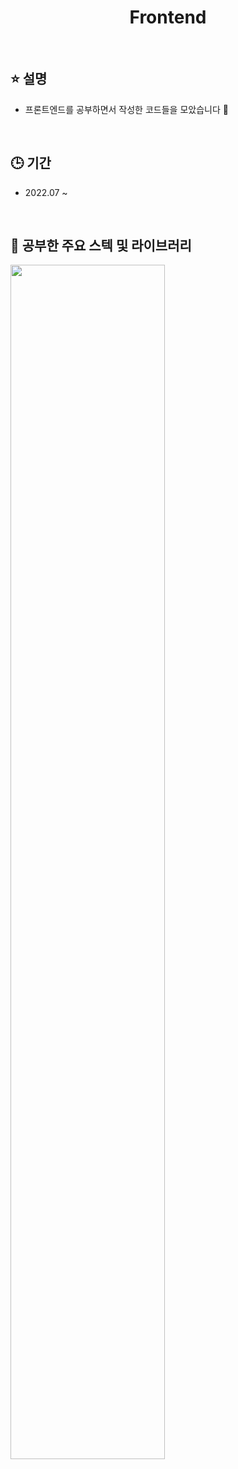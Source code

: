 <h1 align="middle">Frontend</h1>

<br>

## ⭐ 설명
* 프론트엔드를 공부하면서 작성한 코드들을 모았습니다 🌼

<br>

## 🕒 기간
* 2022.07 ~

<br>

## 📌 공부한 주요 스텍 및 라이브러리
<img src="https://user-images.githubusercontent.com/112946860/233914507-353ba0f4-1fb1-4d7d-b10b-bf7d37d7f33d.png" width="70%"/>
